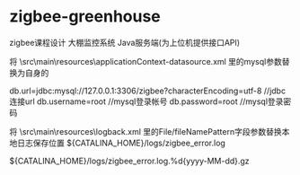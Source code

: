 # zigbee-greenhouse
zigbee课程设计 大棚监控系统 Java服务端(为上位机提供接口API) 

将 \src\main\resources\applicationContext-datasource.xml 里的mysql参数替换为自身的

db.url=jdbc:mysql://127.0.0.1:3306/zigbee?characterEncoding=utf-8 //jdbc连接url
db.username=root  //mysql登录帐号
db.password=root  //mysql登录密码

将 \src\main\resources\logback.xml 里的File/fileNamePattern字段参数替换本地日志保存位置
<File>${CATALINA_HOME}/logs/zigbee_error.log</File>
<!--<File>f:/zigbeelog/error.log</File>-->
<fileNamePattern>${CATALINA_HOME}/logs/zigbee_error.log.%d{yyyy-MM-dd}.gz</fileNamePattern>